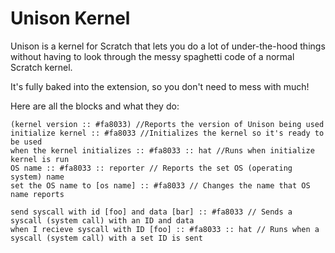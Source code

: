 # Unison Kernel

Unison is a kernel for Scratch that lets you do a lot of under-the-hood things without having to look through the messy spaghetti code of a normal Scratch kernel.

It's fully baked into the extension, so you don't need to mess with much!

Here are all the blocks and what they do:
```scratch
(kernel version :: #fa8033) //Reports the version of Unison being used
initialize kernel :: #fa8033 //Initializes the kernel so it's ready to be used
when the kernel initializes :: #fa8033 :: hat //Runs when initialize kernel is run
OS name :: #fa8033 :: reporter // Reports the set OS (operating system) name
set the OS name to [os name] :: #fa8033 // Changes the name that OS name reports

send syscall with id [foo] and data [bar] :: #fa8033 // Sends a syscall (system call) with an ID and data
when I recieve syscall with ID [foo] :: #fa8033 :: hat // Runs when a syscall (system call) with a set ID is sent
```
